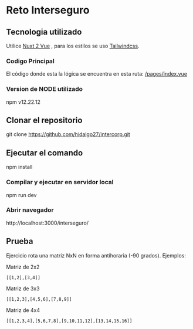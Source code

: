 # Reto Interseguro
## Tecnologia utilizado
Utilice [Nuxt 2 Vue](https://nuxtjs.org/docs/get-started/installation) , para los estilos se uso [Tailwindcss](https://tailwindcss.com/).

### Codigo Principal
El código donde esta la lógica se encuentra en esta ruta:
[/pages/index.vue](https://github.com/hidalgo27/interseguro-matriz/blob/master/pages/index.vue)

### Version de NODE utilizado
npm v12.22.12

## Clonar el repositorio
git clone https://github.com/hidalgo27/intercorp.git

## Ejecutar el comando
npm install

### Compilar y ejecutar en servidor local
npm run dev

### Abrir navegador
http://localhost:3000/interseguro/

## Prueba
Ejercicio rota una matriz NxN en forma antihoraria (-90 grados). Ejemplos:

Matriz de 2x2
```
[[1,2],[3,4]]
```
Matriz de 3x3
```
[[1,2,3],[4,5,6],[7,8,9]]
```
Matriz de 4x4
```
[[1,2,3,4],[5,6,7,8],[9,10,11,12],[13,14,15,16]]
